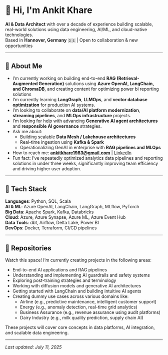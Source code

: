 # 👋 Hi, I'm Ankit Khare

 **AI & Data Architect** with over a decade of experience building scalable, real-world solutions using data engineering, AI/ML, and cloud-native technologies.  
Based in **Hannover, Germany** 🇩🇪 | Open to collaboration & new opportunities

---

## 💼 About Me

-  I’m currently working on building end-to-end **RAG (Retrieval-Augmented Generation)** solutions using **Azure OpenAI, LangChain, and ChromaDB**, and creating content for optimizing power bi reporting solutions   
-  I’m currently learning **LangGraph**, **LLMOps**, and **vector database optimization** for production AI systems.  
-  I’m looking to collaborate on **data/AI platform modernization**, **streaming pipelines**, and **MLOps infrastructure** projects.  
-  I’m looking for help with advancing **Generative AI agent architectures** and **responsible AI governance** strategies.  
- Ask me about:
  - Building scalable **Data Mesh / Lakehouse architectures**
  - Real-time ingestion using **Kafka & Spark**
  - Operationalizing GenAI in enterprise with **RAG pipelines and MLOps**
-  How to reach me: **ankitkhare1983@gmail.com** | [LinkedIn](https://www.linkedin.com/in/ankitkhare/)
-  Fun fact: I’ve repeatedly optimized analytics data pipelines and reporting solutions in under three weeks, significantly improving team efficiency and driving higher user adoption.
  
---

## 🔧 Tech Stack

**Languages**: Python, SQL, Scala  
**AI & ML**: Azure OpenAI, LangChain, LangGraph, MLflow, PyTorch  
**Big Data**: Apache Spark, Kafka, Databricks  
**Cloud**: Azure, Azure Synapse, Azure ML, Azure Event Hub  
**Data Tools**: dbt, Airflow, Delta Lake, Power BI  
**DevOps**: Docker, Terraform, CI/CD pipelines  

---

## 📌 Repositories

Watch this space! I’m currently creating projects in the following areas:
- End-to-end AI applications and RAG pipelines
- Understanding and implementing AI guardrails and safety systems
- Exploring post-training strategies and terminology
- Working with diffusion models and generative AI architectures
- Getting started with LangChain and building intuitive AI agents
- Creating dummy use cases across various domains like:
  - Airline (e.g., predictive maintenance, intelligent customer support)
  - Energy (e.g., anomaly detection, real-time grid analytics)
  - Business Assurance (e.g., revenue assurance using audit platforms)
  - Dairy Industry (e.g., milk quality prediction, supply chain AI)

These projects will cover core concepts in data platforms, AI integration, and scalable data engineering.

---

_Last updated: July 11, 2025_
